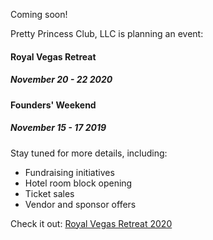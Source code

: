 Coming soon!

Pretty Princess Club, LLC is planning an event:

#### Royal Vegas Retreat

##### November 20 - 22 2020

#### Founders' Weekend

##### November 15 - 17 2019

Stay tuned for more details, including:

*   Fundraising initiatives
*   Hotel room block opening
*   Ticket sales
*   Vendor and sponsor offers

Check it out: [Royal Vegas Retreat 2020](./vegas.html)